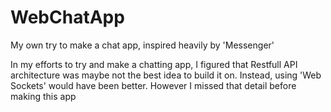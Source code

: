# WebChatApp
My own try to make a chat app, inspired heavily by 'Messenger'

In my efforts to try and make a chatting app, I figured that Restfull API architecture was maybe not the best idea to build it on.
Instead, using 'Web Sockets' would have been better. However I missed that detail before making this app
